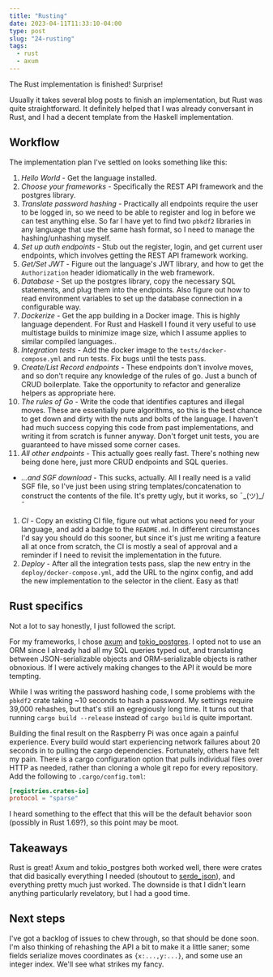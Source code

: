 ```yaml
---
title: "Rusting"
date: 2023-04-11T11:33:10-04:00
type: post
slug: "24-rusting"
tags:
  - rust
  - axum
---
```


The Rust implementation is finished! Surprise!

Usually it takes several blog posts to finish an implementation, but Rust was quite straightforward. It definitely helped that I was already conversant in Rust, and I had a decent template from the Haskell implementation.

## Workflow
The implementation plan I've settled on looks something like this:

1. *Hello World* - Get the language installed.
1. *Choose your frameworks* - Specifically the REST API framework and the postgres library.
1. *Translate password hashing* - Practically all endpoints require the user to be logged in, so we need to be able to register and log in before we can test anything else. So far I have yet to find two `pbkdf2` libraries in any language that use the same hash format, so I need to manage the hashing/unhashing myself.
1. *Set up auth endpoints* - Stub out the register, login, and get current user endpoints, which involves getting the REST API framework working.
1. *Get/Set JWT* - Figure out the language's JWT library, and how to get the `Authorization` header idiomatically in the web framework.
1. *Database* - Set up the postgres library, copy the necessary SQL statements, and plug them into the endpoints. Also figure out how to read environment variables to set up the database connection in a configurable way.
1. *Dockerize* - Get the app building in a Docker image. This is highly language dependent. For Rust and Haskell I found it very useful to use multistage builds to minimize image size, which I assume applies to similar compiled languages..
1. *Integration tests* - Add the docker image to the `tests/docker-compose.yml` and run tests. Fix bugs until the tests pass.
1. *Create/List Record endpoints* - These endpoints don't involve moves, and so don't require any knowledge of the rules of go. Just a bunch of CRUD boilerplate. Take the opportunity to refactor and generalize helpers as appropriate here.
1. *The rules of Go* - Write the code that identifies captures and illegal moves. These are essentially pure algorithms, so this is the best chance to get down and dirty with the nuts and bolts of the language. I haven't had much success copying this code from past implementations, and writing it from scratch is funner anyway. Don't forget unit tests, you are guaranteed to have missed some corner cases.
1. *All other endpoints* - This actually goes really fast. There's nothing new being done here, just more CRUD endpoints and SQL queries.
  * *...and SGF download* - This sucks, actually. All I really need is a valid SGF file, so I've just been using string templates/concatenation to construct the contents of the file. It's pretty ugly, but it works, so ¯\_(ツ)_/¯
1. *CI* - Copy an existing CI file, figure out what actions you need for your language, and add a badge to the `README.md`. In different circumstances I'd say you should do this sooner, but since it's just me writing a feature all at once from scratch, the CI is mostly a seal of approval and a reminder if I need to revisit the implementation in the future.
1. *Deploy* - After all the integration tests pass, slap the new entry in the `deploy/docker-compose.yml`, add the URL to the nginx config, and add the new implementation to the selector in the client. Easy as that!

## Rust specifics
Not a lot to say honestly, I just followed the script.

For my frameworks, I chose [axum](https://docs.rs/axum/latest/axum/) and [tokio_postgres](https://docs.rs/tokio-postgres/latest/tokio_postgres/index.html). I opted not to use an ORM since I already had all my SQL queries typed out, and translating between JSON-serializable objects and ORM-serializable objects is rather obnoxious. If I were actively making changes to the API it would be more tempting.

While I was writing the password hashing code, I some problems with the `pbkdf2` crate taking ~10 seconds to hash a password. My settings require 39,000 rehashes, but that's still an egregiously long time. It turns out that running `cargo build --release` instead of `cargo build` is quite important.

Building the final result on the Raspberry Pi was once again a painful experience. Every build would start experiencing network failures about 20 seconds in to pulling the cargo dependencies. Fortunately, others have felt my pain. There is a cargo configuration option that pulls individual files over HTTP as needed, rather than cloning a whole git repo for every repository. Add the following to `.cargo/config.toml`:

```toml
[registries.crates-io]
protocol = "sparse"
```

I heard something to the effect that this will be the default behavior soon (possibly in Rust 1.69?), so this point may be moot.

## Takeaways
Rust is great! Axum and tokio_postgres both worked well, there were crates that did basically everything I needed (shoutout to [serde_json](https://docs.rs/serde_json/latest/serde_json/)), and everything pretty much just worked. The downside is that I didn't learn anything particularly revelatory, but I had a good time. 

## Next steps
I've got a backlog of issues to chew through, so that should be done soon. I'm also thinking of rehashing the API a bit to make it a little saner; some fields serialize moves coordinates as `{x:...,y:...}`, and some use an integer index. We'll see what strikes my fancy.
